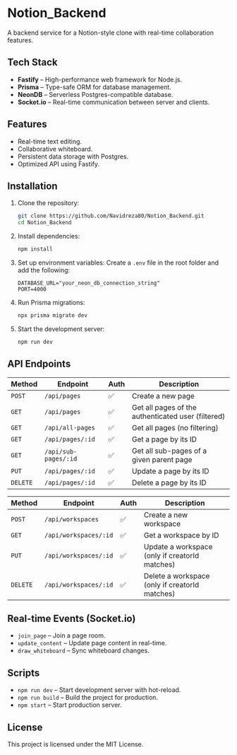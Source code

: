 # Notion\_Backend

A backend service for a Notion-style clone with real-time collaboration features.

## Tech Stack

* **Fastify** – High-performance web framework for Node.js.
* **Prisma** – Type-safe ORM for database management.
* **NeonDB** – Serverless Postgres-compatible database.
* **Socket.io** – Real-time communication between server and clients.

## Features

* Real-time text editing.
* Collaborative whiteboard.
* Persistent data storage with Postgres.
* Optimized API using Fastify.

## Installation

1. Clone the repository:

   ```bash
   git clone https://github.com/Navidreza80/Notion_Backend.git
   cd Notion_Backend
   ```

2. Install dependencies:

   ```bash
   npm install
   ```

3. Set up environment variables:
   Create a `.env` file in the root folder and add the following:

   ```env
   DATABASE_URL="your_neon_db_connection_string"
   PORT=4000
   ```

4. Run Prisma migrations:

   ```bash
   npx prisma migrate dev
   ```

5. Start the development server:

   ```bash
   npm run dev
   ```

## API Endpoints

| Method   | Endpoint             | Auth   | Description                                        |
| -------- | -------------------- | ------ | -------------------------------------------------- |
| `POST`   | `/api/pages`         | ✅    | Create a new page                                  |
| `GET`    | `/api/pages`         | ✅    | Get all pages of the authenticated user (filtered) |
| `GET`    | `/api/all-pages`     | ✅    | Get all pages (no filtering)                       |
| `GET`    | `/api/pages/:id`     | ✅    | Get a page by its ID                               |
| `GET`    | `/api/sub-pages/:id` | ✅    | Get all sub-pages of a given parent page           |
| `PUT`    | `/api/pages/:id`     | ✅    | Update a page by its ID                            |
| `DELETE` | `/api/pages/:id`     | ✅    | Delete a page by its ID                            |

| Method   | Endpoint              | Auth  | Description                                     |
| -------- | --------------------- | ------ | ---------------------------------------------- |
| `POST`   | `/api/workspaces`     | ✅    | Create a new workspace                         |
| `GET`    | `/api/workspaces/:id` | ✅    | Get a workspace by ID                          |
| `PUT`    | `/api/workspaces/:id` | ✅    | Update a workspace (only if creatorId matches) |
| `DELETE` | `/api/workspaces/:id` | ✅    | Delete a workspace (only if creatorId matches) |


## Real-time Events (Socket.io)

* `join_page` – Join a page room.
* `update_content` – Update page content in real-time.
* `draw_whiteboard` – Sync whiteboard changes.

## Scripts

* `npm run dev` – Start development server with hot-reload.
* `npm run build` – Build the project for production.
* `npm start` – Start production server.

## License

This project is licensed under the MIT License.
